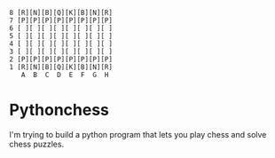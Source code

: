 
```
8 [R][N][B][Q][K][B][N][R]
7 [P][P][P][P][P][P][P][P]
6 [ ][ ][ ][ ][ ][ ][ ][ ]
5 [ ][ ][ ][ ][ ][ ][ ][ ]
4 [ ][ ][ ][ ][ ][ ][ ][ ]
3 [ ][ ][ ][ ][ ][ ][ ][ ]
2 [P][P][P][P][P][P][P][P]
1 [R][N][B][Q][K][B][N][R]
   A  B  C  D  E  F  G  H  

```

# Pythonchess

I'm trying to build a python program that lets you play chess and solve chess puzzles.
